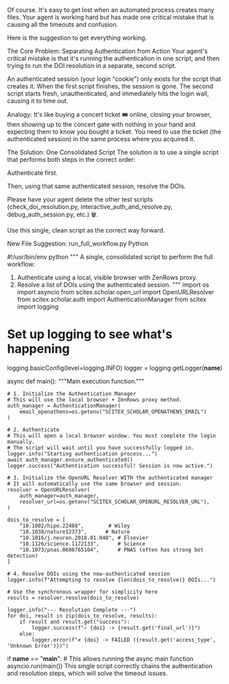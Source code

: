 <!-- ---
!-- Timestamp: 2025-07-31 17:24:35
!-- Author: ywatanabe
!-- File: /home/ywatanabe/proj/scitex_repo/src/scitex/scholar/docs/suggestions.md
!-- --- -->

Of course. It's easy to get lost when an automated process creates many files. Your agent is working hard but has made one critical mistake that is causing all the timeouts and confusion.

Here is the suggestion to get everything working.

The Core Problem: Separating Authentication from Action
Your agent's critical mistake is that it's running the authentication in one script, and then trying to run the DOI resolution in a separate, second script.

An authenticated session (your login "cookie") only exists for the script that creates it. When the first script finishes, the session is gone. The second script starts fresh, unauthenticated, and immediately hits the login wall, causing it to time out.

Analogy: It's like buying a concert ticket 🎟️ online, closing your browser, then showing up to the concert gate with nothing in your hand and expecting them to know you bought a ticket. You need to use the ticket (the authenticated session) in the same process where you acquired it.

The Solution: One Consolidated Script
The solution is to use a single script that performs both steps in the correct order:

Authenticate first.

Then, using that same authenticated session, resolve the DOIs.

Please have your agent delete the other test scripts (check_doi_resolution.py, interactive_auth_and_resolve.py, debug_auth_session.py, etc.) 🗑️.

Use this single, clean script as the correct way forward.

New File Suggestion: run_full_workflow.py
Python

#!/usr/bin/env python
"""
A single, consolidated script to perform the full workflow:
1. Authenticate using a local, visible browser with ZenRows proxy.
2. Resolve a list of DOIs using the authenticated session.
"""
import os
import asyncio
from scitex.scholar.open_url import OpenURLResolver
from scitex.scholar.auth import AuthenticationManager
from scitex import logging

# Set up logging to see what's happening
logging.basicConfig(level=logging.INFO)
logger = logging.getLogger(__name__)

async def main():
    """Main execution function."""
    
    # 1. Initialize the Authentication Manager
    # This will use the local browser + ZenRows proxy method.
    auth_manager = AuthenticationManager(
        email_openathens=os.getenv("SCITEX_SCHOLAR_OPENATHENS_EMAIL")
    )
    
    # 2. Authenticate
    # This will open a local browser window. You must complete the login manually.
    # The script will wait until you have successfully logged in.
    logger.info("Starting authentication process...")
    await auth_manager.ensure_authenticated()
    logger.success("Authentication successful! Session is now active.")
    
    # 3. Initialize the OpenURL Resolver WITH the authenticated manager
    # It will automatically use the same browser and session.
    resolver = OpenURLResolver(
        auth_manager=auth_manager,
        resolver_url=os.getenv("SCITEX_SCHOLAR_OPENURL_RESOLVER_URL"),
    )
    
    dois_to_resolve = [
        "10.1002/hipo.22488",        # Wiley
        "10.1038/nature12373",      # Nature
        "10.1016/j.neuron.2018.01.048", # Elsevier
        "10.1126/science.1172133",      # Science
        "10.1073/pnas.0608765104",      # PNAS (often has strong bot detection)
    ]
    
    # 4. Resolve DOIs using the now-authenticated session
    logger.info(f"Attempting to resolve {len(dois_to_resolve)} DOIs...")
    
    # Use the synchronous wrapper for simplicity here
    results = resolver.resolve(dois_to_resolve)
    
    logger.info("--- Resolution Complete ---")
    for doi, result in zip(dois_to_resolve, results):
        if result and result.get("success"):
            logger.success(f"✓ {doi} -> {result.get('final_url')}")
        else:
            logger.error(f"✗ {doi} -> FAILED ({result.get('access_type', 'Unknown Error')})")

if __name__ == "__main__":
    # This allows running the async main function
    asyncio.run(main())
This single script correctly chains the authentication and resolution steps, which will solve the timeout issues.

<!-- EOF -->